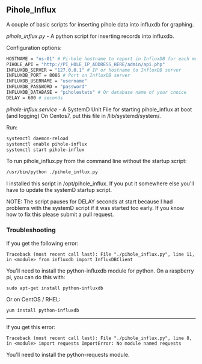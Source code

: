 ## Pihole_Influx

A couple of basic scripts for inserting pihole data into influxdb for graphing.

*pihole_influx.py* - A python script for inserting records into influxdb.

Configuration options:
``` bash
HOSTNAME = "ns-01" # Pi-hole hostname to report in InfluxDB for each measurement
PIHOLE_API = "http://PI_HOLE_IP_ADDRESS_HERE/admin/api.php"
INFLUXDB_SERVER = "127.0.0.1" # IP or hostname to InfluxDB server
INFLUXDB_PORT = 8086 # Port on InfluxDB server
INFLUXDB_USERNAME = "username"
INFLUXDB_PASSWORD = "password"
INFLUXDB_DATABASE = "piholestats" # Or database name of your choice
DELAY = 600 # seconds
```
*pihole-influx.service* - A SystemD Unit File for starting pihole_influx at boot (and logging)
On Centos7, put this file in /lib/systemd/system/.

Run:
``` bash
systemctl daemon-reload
systemctl enable pihole-influx
systemctl start pihole-influx
```

To run pihole_influx.py from the command line without the startup script:
```bash
/usr/bin/python ./pihole_influx.py
```

I installed this script in /opt/pihole_influx.  If you put it somewhere else you'll have to update the systemD startup script.

NOTE: The script pauses for DELAY seconds at start because I had problems with the systemD script if it was started too early.  If you know how to fix this please submit a pull request.

### Troubleshooting
If you get the following error:
```
Traceback (most recent call last): File "./pihole_influx.py", line 11, in <module> from influxdb import InfluxDBClient
```
You'll need to install the python-influxdb module for python.  On a raspberry pi, you can do this with:
```
sudo apt-get install python-influxdb
```

Or on CentOS / RHEL:
```
yum install python-influxdb
```
---

If you get this error:
```
Traceback (most recent call last): File "./pihole_influx.py", line 8, in <module> import requests ImportError: No module named requests
```
You'll need to install the python-requests module.

